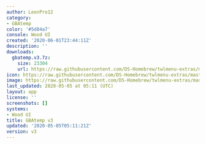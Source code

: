 ```yaml
---
author: LeonPro12
category:
- GBAtemp
color: '#5d84a7'
console: Wood UI
created: '2020-06-01T23:44:11Z'
description: ''
downloads:
  gbatemp.v3.7z:
    size: 23304
    url: https://raw.githubusercontent.com/DS-Homebrew/twlmenu-extras/master/_nds/TWiLightMenu/akmenu/themes/gbatemp.v3.7z
icon: https://raw.githubusercontent.com/DS-Homebrew/twlmenu-extras/master/_nds/TWiLightMenu/akmenu/themes/meta/gbatemp.v3/icon.png
image: https://raw.githubusercontent.com/DS-Homebrew/twlmenu-extras/master/_nds/TWiLightMenu/akmenu/themes/meta/gbatemp.v3/icon.png
last_updated: 2020-05-05 at 05:11 (UTC)
layout: app
license: ''
screenshots: []
systems:
- Wood UI
title: GBAtemp v3
updated: '2020-05-05T05:11:21Z'
version: v3
---
```

